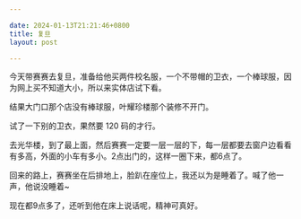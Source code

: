 ```yaml
---

date: 2024-01-13T21:21:46+0800
title: 复旦
layout: post

---
```


今天带赛赛去复旦，准备给他买两件校名服，一个不带帽的卫衣，一个棒球服，因为网上买不知道大小，所以来实体店试下看。

结果大门口那个店没有棒球服，叶耀珍楼那个装修不开门。

试了一下别的卫衣，果然要 120 码的才行。

去光华楼，到了最上面，然后赛赛一定要一层一层的下，每一层都要去窗户边看看有多高，外面的小车有多小。2点出门的，这样一圈下来，都6点了。

回来的路上，赛赛坐在后排地上，脸趴在座位上，我还以为是睡着了。喊了他一声，他说没睡着~

现在都9点多了，还听到他在床上说话呢，精神可真好。
